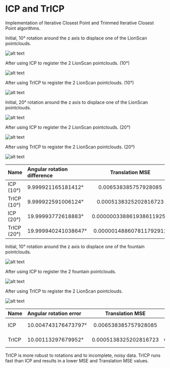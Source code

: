 # ICP and TrICP

Implementation of Iterative Closest Point and Trimmed Iterative Closest Point algorithms.

Initial, 10° rotation around the z axis to displace one of the LionScan pointclouds.

![alt text](https://github.com/nyakasko/3dsens_icp/blob/main/images/LionScan_rotated.PNG?raw=true)

After using ICP to register the 2 LionScan pointclouds. (10°)

![alt text](https://github.com/nyakasko/3dsens_icp/blob/main/images/icp_registered_LionScan_rotated.PNG?raw=true)

After using TrICP to register the 2 LionScan pointclouds. (10°)

![alt text](https://github.com/nyakasko/3dsens_icp/blob/main/images/tricp_registered_LionScan_rotated.PNG?raw=true)

Initial, 20° rotation around the z axis to displace one of the LionScan pointclouds.

![alt text](https://github.com/nyakasko/3dsens_icp/blob/main/images/LionScan_rotated_20.PNG?raw=true)

After using ICP to register the 2 LionScan pointclouds. (20°)

![alt text](https://github.com/nyakasko/3dsens_icp/blob/main/images/icp_registered_LionScan_rotated_20.PNG?raw=true)

After using TrICP to register the 2 LionScan pointclouds. (20°)

![alt text](https://github.com/nyakasko/3dsens_icp/blob/main/images/tricp_registered_LionScan_rotated_20.PNG?raw=true)


|Name | Angular rotation difference | Translation MSE | MSE | Runtime |
| :---         | :---         |     :---:      |          ---: |          ---: |
| ICP (10°)         |  9.999921165181412°   | 0.006538385757928085    | 5.14622    |       33.2789 s        |
| TrICP (10°)       |  9.999922591006124°     | 0.0005138325202816723       | 2.24015      |          10.1002 s     |
| ICP (20°)         |  19.99993772618883°   | 0.0000003388619386119256    | 5.14622   |       34.7251 s        |
| TrICP (20°)       |  19.999940241038647°     | 0.000001488607811792912       | 4.55636      |          13.7501 s     |


Initial, 10° rotation around the z axis to displace one of the fountain pointclouds.

![alt text](https://github.com/nyakasko/3dsens_icp/blob/main/images/fountain_rotated.PNG?raw=true)

After using ICP to register the 2 fountain pointclouds.

![alt text](https://github.com/nyakasko/3dsens_icp/blob/main/images/icp_registered_fountain_rotated.PNG?raw=true)

After using TrICP to register the 2 LionScan pointclouds.

![alt text](https://github.com/nyakasko/3dsens_icp/blob/main/images/tricp_registered_fountain_rotated.PNG?raw=true)

|Name | Angular rotation error | Translation MSE | MSE | Runtime |
| :---         | :---         |     :---:      |          ---: |          ---: |
| ICP         |  10.004743176473797°   |0.006538385757928085    | 0.270625    |       24.8517 s       |
| TrICP         | 10.00113297679952°     | 0.0005138325202816723      | 0.00709813      |          20.028 s     |

TrICP is more robust to rotations and to incomplete, noisy data. 
TrICP runs fast than ICP and results in a lower MSE and Translation MSE values.
